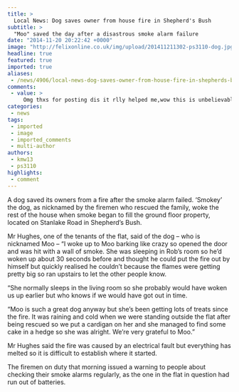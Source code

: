 ```yaml
---
title: >
  Local News: Dog saves owner from house fire in Shepherd's Bush
subtitle: >
  "Moo" saved the day after a disastrous smoke alarm failure
date: "2014-11-20 20:22:42 +0000"
image: "http://felixonline.co.uk/img/upload/201411211302-ps3110-dog.jpg"
headline: true
featured: true
imported: true
aliases:
 - /news/4906/local-news-dog-saves-owner-from-house-fire-in-shepherds-bush
comments:
 - value: >
     Omg thxs for posting dis it rlly helped me,wow this is unbelievable ,I know. 'Shephard'?
categories:
 - news
tags:
 - imported
 - image
 - imported_comments
 - multi-author
authors:
 - kmw13
 - ps3110
highlights:
 - comment
---
```


A dog saved its owners from a fire after the smoke alarm failed. ‘Smokey’ the dog, as nicknamed by the firemen who rescued the family, woke the rest of the house when smoke began to fill the ground floor property, located on Stanlake Road in Shepherd’s Bush.

Mr Hughes, one of the tenants of the flat, said of the dog – who is nicknamed Moo – “I woke up to Moo barking like crazy so opened the door and was hit with a wall of smoke. She was sleeping in Rob’s room so he’d woken up about 30 seconds before and thought he could put the fire out by himself but quickly realised he couldn’t because the flames were getting pretty big so ran upstairs to let the other people know.

“She normally sleeps in the living room so she probably would have woken us up earlier but who knows if we would have got out in time.

“Moo is such a great dog anyway but she’s been getting lots of treats since the fire. It was raining and cold when we were standing outside the flat after being rescued so we put a cardigan on her and she managed to find some cake in a hedge so she was alright. We’re very grateful to Moo.”

Mr Hughes said the fire was caused by an electrical fault but everything has melted so it is difficult to establish where it started.

The firemen on duty that morning issued a warning to people about checking their smoke alarms regularly, as the one in the flat in question had run out of batteries.
